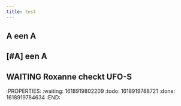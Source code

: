 ```yaml
---
title: test
---
```


## A een A
## [#A] een A
## WAITING Roxanne checkt UFO-S
:PROPERTIES:
:waiting: 1618919802209
:todo: 1618919788721
:done: 1618919784634
:END:
##

